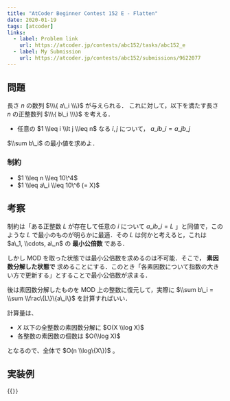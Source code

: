 ```yaml
---
title: "AtCoder Beginner Contest 152 E - Flatten"
date: 2020-01-19
tags: [atcoder]
links:
  - label: Problem link
    url: https://atcoder.jp/contests/abc152/tasks/abc152_e
  - label: My Submission
    url: https://atcoder.jp/contests/abc152/submissions/9622077
---
```


## 問題

長さ $n$ の数列 $\\\{ a\_i \\\}$ が与えられる．
これに対して，以下を満たす長さ $n$ の正整数列 $\\\{ b\_i \\\}$ を考える．

- 任意の $1 \\leq i \\lt j \\leq n$ なる $i, j$ について， $a\_i b\_i = a\_j b\_j$

$\\sum b\_i$ の最小値を求めよ．

### 制約

- $1 \\leq n \\leq 10\^4$
- $1 \\leq a\_i \\leq 10\^6 (= X)$

## 考察

制約は「ある正整数 $L$ が存在して任意の $i$ について $a\_i b\_i = L$ 」と同値で，このような $L$ で最小のものが明らかに最適．その $L$ は何かと考えると，これは $a\_1, \\cdots, a\_n$ の **最小公倍数** である．

しかし MOD を取った状態では最小公倍数を求めるのは不可能．そこで， **素因数分解した状態で** 求めることにする．このとき「各素因数について指数の大きい方で更新する」とすることで最小公倍数が求まる．

後は素因数分解したものを MOD 上の整数に復元して，実際に $\\sum b\_i = \\sum \\frac\{L\}\{a\_i\}$ を計算すればいい．

計算量は、

- $X$ 以下の全整数の素因数分解に $O(X \\log X)$
- 各整数の素因数の個数は $O(\\log X)$

となるので、全体で $O(n \\log\{X\})$ 。

## 実装例

{{<code file="0.cpp" language="cpp">}}
